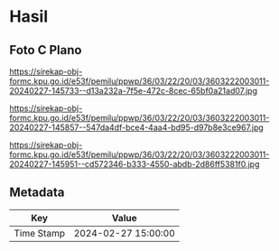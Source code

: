 # Hasil

## Foto C Plano

https://sirekap-obj-formc.kpu.go.id/e53f/pemilu/ppwp/36/03/22/20/03/3603222003011-20240227-145733--d13a232a-7f5e-472c-8cec-65bf0a21ad07.jpg

https://sirekap-obj-formc.kpu.go.id/e53f/pemilu/ppwp/36/03/22/20/03/3603222003011-20240227-145857--547da4df-bce4-4aa4-bd95-d97b8e3ce967.jpg

https://sirekap-obj-formc.kpu.go.id/e53f/pemilu/ppwp/36/03/22/20/03/3603222003011-20240227-145951--cd572346-b333-4550-abdb-2d86ff5381f0.jpg


## Metadata

| Key        | Value               |
| ---------- | ------------------- |
| Time Stamp | 2024-02-27 15:00:00 |



